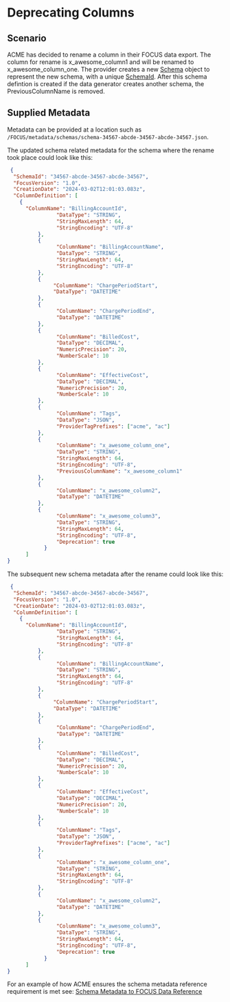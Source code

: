 # Deprecating Columns

## Scenario

ACME has decided to rename a column in their FOCUS data export. The column for rename is x_awesome_column1 and will be renamed to x_awesome_column_one. The provider creates a new [Schema](#schema) object to represent the new schema, with a unique [SchemaId](#schemaid). After this schema defintion is created if the data generator creates another schema, the PreviousColumnName is removed.

## Supplied Metadata

Metadata can be provided at a location such as `/FOCUS/metadata/schemas/schema-34567-abcde-34567-abcde-34567.json`.

The updated schema related metadata for the schema where the rename took place could look like this:

```json
 {
  "SchemaId": "34567-abcde-34567-abcde-34567",
  "FocusVersion": "1.0",
  "CreationDate": "2024-03-02T12:01:03.083z",
  "ColumnDefinition": [
    {
      "ColumnName": "BillingAccountId",
                "DataType": "STRING",
                "StringMaxLength": 64,
                "StringEncoding": "UTF-8"
          },
          {
                "ColumnName": "BillingAccountName",
                "DataType": "STRING",
                "StringMaxLength": 64,
                "StringEncoding": "UTF-8"
          },
          {
               "ColumnName": "ChargePeriodStart",
               "DataType": "DATETIME"
          },
          {
                "ColumnName": "ChargePeriodEnd",
                "DataType": "DATETIME"
          },
          {
                "ColumnName": "BilledCost",
                "DataType": "DECIMAL",
                "NumericPrecision": 20,
                "NumberScale": 10
          },
          {
                "ColumnName": "EffectiveCost",
                "DataType": "DECIMAL",
                "NumericPrecision": 20,
                "NumberScale": 10
          },
          {
                "ColumnName": "Tags",
                "DataType": "JSON",
                "ProviderTagPrefixes": ["acme", "ac"]
          },
          {
                "ColumnName": "x_awesome_column_one",
                "DataType": "STRING",
                "StringMaxLength": 64,
                "StringEncoding": "UTF-8",
                "PreviousColumnName": "x_awesome_column1"
          },
          {
                "ColumnName": "x_awesome_column2",
                "DataType": "DATETIME"
          },
          {
                "ColumnName": "x_awesome_column3",
                "DataType": "STRING",
                "StringMaxLength": 64,
                "StringEncoding": "UTF-8",
                "Deprecation": true
            }
      ]
}
```

The subsequent new schema metadata after the rename could look like this:

```json
 {
  "SchemaId": "34567-abcde-34567-abcde-34567",
  "FocusVersion": "1.0",
  "CreationDate": "2024-03-02T12:01:03.083z",
  "ColumnDefinition": [
    {
      "ColumnName": "BillingAccountId",
                "DataType": "STRING",
                "StringMaxLength": 64,
                "StringEncoding": "UTF-8"
          },
          {
                "ColumnName": "BillingAccountName",
                "DataType": "STRING",
                "StringMaxLength": 64,
                "StringEncoding": "UTF-8"
          },
          {
               "ColumnName": "ChargePeriodStart",
               "DataType": "DATETIME"
          },
          {
                "ColumnName": "ChargePeriodEnd",
                "DataType": "DATETIME"
          },
          {
                "ColumnName": "BilledCost",
                "DataType": "DECIMAL",
                "NumericPrecision": 20,
                "NumberScale": 10
          },
          {
                "ColumnName": "EffectiveCost",
                "DataType": "DECIMAL",
                "NumericPrecision": 20,
                "NumberScale": 10
          },
          {
                "ColumnName": "Tags",
                "DataType": "JSON",
                "ProviderTagPrefixes": ["acme", "ac"]
          },
          {
                "ColumnName": "x_awesome_column_one",
                "DataType": "STRING",
                "StringMaxLength": 64,
                "StringEncoding": "UTF-8"
          },
          {
                "ColumnName": "x_awesome_column2",
                "DataType": "DATETIME"
          }, 
          {
                "ColumnName": "x_awesome_column3",
                "DataType": "STRING",
                "StringMaxLength": 64,
                "StringEncoding": "UTF-8",
                "Deprecation": true
            }
      ]
}
```
For an example of how ACME ensures the schema metadata reference requirement is met see: [Schema Metadata to FOCUS Data Reference](#schemametadatatofocusdatareference)
